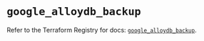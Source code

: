 # `google_alloydb_backup`

Refer to the Terraform Registry for docs: [`google_alloydb_backup`](https://registry.terraform.io/providers/hashicorp/google/6.11.1/docs/resources/alloydb_backup).
